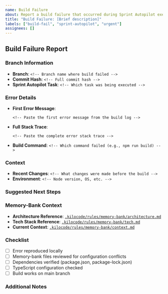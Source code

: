 ```yaml
---
name: Build Failure
about: Report a build failure that occurred during Sprint Autopilot execution
title: "Build Failure: [Brief description]"
labels: ["build-fail", "sprint-autopilot", "urgent"]
assignees: []
---
```


## Build Failure Report

### Branch Information
- **Branch**: `<!-- Branch name where build failed -->`
- **Commit Hash**: `<!-- Full commit hash -->`
- **Sprint Autopilot Task**: `<!-- Which task was being executed -->`

### Error Details
- **First Error Message**:
  ```
  <!-- Paste the first error message from the build log -->
  ```

- **Full Stack Trace**:
  ```
  <!-- Paste the complete error stack trace -->
  ```

- **Build Command**: `<!-- Which command failed (e.g., npm run build) -->`

### Context
- **Recent Changes**: `<!-- What changes were made before the build -->`
- **Environment**: `<!-- Node version, OS, etc. -->`

### Suggested Next Steps
<!-- Based on error type, suggest debugging steps -->

### Memory-Bank Context
- **Architecture Reference**: [`.kilocode/rules/memory-bank/architecture.md`](.kilocode/rules/memory-bank/architecture.md)
- **Tech Stack Reference**: [`.kilocode/rules/memory-bank/tech.md`](.kilocode/rules/memory-bank/tech.md)
- **Current Context**: [`.kilocode/rules/memory-bank/context.md`](.kilocode/rules/memory-bank/context.md)

### Checklist
- [ ] Error reproduced locally
- [ ] Memory-bank files reviewed for configuration conflicts
- [ ] Dependencies verified (package.json, package-lock.json)
- [ ] TypeScript configuration checked
- [ ] Build works on main branch

### Additional Notes
<!-- Any other relevant information -->